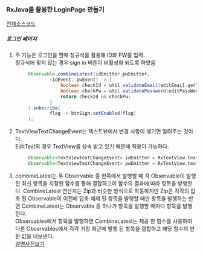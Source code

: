 ### RxJava를 활용한 LoginPage 만들기
[전체소스코드](https://github.com/Youngho-Kim/RxJava6/blob/master/app/src/main/java/com/fastcampus/kwave/android/rxjava6/LoginActivity.java)

##### 로그인 페이지
1. 주 기능은 로그인을 할때 정규식을 활용해 ID와 PW를 입력.  
정규식에 맞지 않는 경우 sign in 버튼이 비활성화 되도록 하였음
``` java
        Observable.combineLatest(idEmitter,pwEmitter,
                (idEvent, pwEvent) -> {
                    boolean checkId = util.validateEmail(editEmail.getText().toString());
                    boolean checkPw = util.validatePassword(editPassWord.getText().toString());
                    return checkId && checkPw;
                }
        ).subscribe(
                flag -> btnSign.setEnabled(flag)
        );
```
  
  
2. TextViewTextChangeEvent는 텍스트뷰에서 변경 사항이 생기면 알려주는 것이다.  
EditText의 경우 TextView를 상속 받고 있기 때문에 적용이 가능하다.
```java
        Observable<TextViewTextChangeEvent> idEmitter = RxTextView.textChangeEvents(editEmail);
        Observable<TextViewTextChangeEvent> pwEmitter = RxTextView.textChangeEvents(editPassWord);
```
  
3. combineLatest는 두 Observable 중 한쪽에서 발행할 때 각 Observable이 발행 한 최신 항목을 지정된 
함수를 통해 결합하고이 함수의 결과에 따라 항목을 방행한다.
CombineLatest 연산자는 Zip과 비슷한 방식으로 작동하지만 Zip은 각각의 압축 된 Observable이 이전에 
압축 해제 된 항목을 발행할 때만 항목을 발행하는 반면 CombineLatest는 Observable 중 하나가 항목을 
발행할 때마다 항목을 발행한다.   
Observables에서 항목을 발행하면 CombineLatest는 제공 한 함수를 사용하여 다른 Observables에서 각각 
가장 최근에 발행 된 항목을 결합하고 해당 함수의 반환 값을 내보낸다.  
[설명사진보기](http://reactivex.io/documentation/ko/operators/images/combineLatest.png)
    

